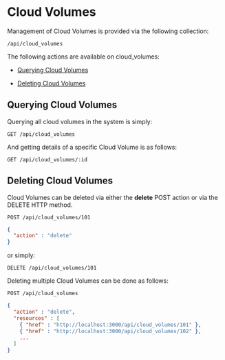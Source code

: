 # Cloud Volumes

Management of Cloud Volumes is provided via the following collection:

``` data
/api/cloud_volumes
```

The following actions are available on cloud\_volumes:

  - [Querying Cloud Volumes](#querying-cloud-volumes)

  - [Deleting Cloud Volumes](#deleting-cloud-volumes)

## Querying Cloud Volumes

Querying all cloud volumes in the system is simply:

    GET /api/cloud_volumes

And getting details of a specific Cloud Volume is as follows:

    GET /api/cloud_volumes/:id

## Deleting Cloud Volumes

Cloud Volumes can be deleted via either the **delete** POST action or
via the DELETE HTTP method.

    POST /api/cloud_volumes/101

``` json
{
  "action" : "delete"
}
```

or simply:

    DELETE /api/cloud_volumes/101

Deleting multiple Cloud Volumes can be done as follows:

    POST /api/cloud_volumes

``` json
{
  "action" : "delete",
  "resources" : [
    { "href" : "http://localhost:3000/api/cloud_volumes/101" },
    { "href" : "http://localhost:3000/api/cloud_volumes/102" },
    ...
  ]
}
```
